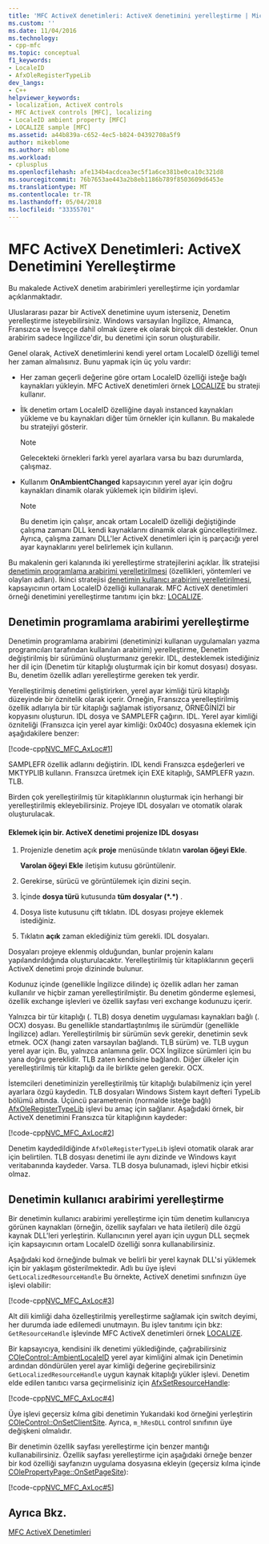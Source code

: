 ```yaml
---
title: 'MFC ActiveX denetimleri: ActiveX denetimini yerelleştirme | Microsoft Docs'
ms.custom: ''
ms.date: 11/04/2016
ms.technology:
- cpp-mfc
ms.topic: conceptual
f1_keywords:
- LocaleID
- AfxOleRegisterTypeLib
dev_langs:
- C++
helpviewer_keywords:
- localization, ActiveX controls
- MFC ActiveX controls [MFC], localizing
- LocaleID ambient property [MFC]
- LOCALIZE sample [MFC]
ms.assetid: a44b839a-c652-4ec5-b824-04392708a5f9
author: mikeblome
ms.author: mblome
ms.workload:
- cplusplus
ms.openlocfilehash: afe134b4acdcea3ec5f1a6ce381be0ca10c321d8
ms.sourcegitcommit: 76b7653ae443a2b8eb1186b789f8503609d6453e
ms.translationtype: MT
ms.contentlocale: tr-TR
ms.lasthandoff: 05/04/2018
ms.locfileid: "33355701"
---
```

# <a name="mfc-activex-controls-localizing-an-activex-control"></a>MFC ActiveX Denetimleri: ActiveX Denetimini Yerelleştirme
Bu makalede ActiveX denetim arabirimleri yerelleştirme için yordamlar açıklanmaktadır.  
  
 Uluslararası pazar bir ActiveX denetimine uyum isterseniz, Denetim yerelleştirme isteyebilirsiniz. Windows varsayılan İngilizce, Almanca, Fransızca ve İsveççe dahil olmak üzere ek olarak birçok dili destekler. Onun arabirim sadece İngilizce'dir, bu denetimi için sorun oluşturabilir.  
  
 Genel olarak, ActiveX denetimlerini kendi yerel ortam LocaleID özelliği temel her zaman almalısınız. Bunu yapmak için üç yolu vardır:  
  
-   Her zaman geçerli değerine göre ortam LocaleID özelliği isteğe bağlı kaynakları yükleyin. MFC ActiveX denetimleri örnek [LOCALIZE](../visual-cpp-samples.md) bu strateji kullanır.  
  
-   İlk denetim ortam LocaleID özelliğine dayalı instanced kaynakları yükleme ve bu kaynakları diğer tüm örnekler için kullanın. Bu makalede bu stratejiyi gösterir.  
  
    > [!NOTE]
    >  Gelecekteki örnekleri farklı yerel ayarlara varsa bu bazı durumlarda, çalışmaz.  
  
-   Kullanım **OnAmbientChanged** kapsayıcının yerel ayar için doğru kaynakları dinamik olarak yüklemek için bildirim işlevi.  
  
    > [!NOTE]
    >  Bu denetim için çalışır, ancak ortam LocaleID özelliği değiştiğinde çalışma zamanı DLL kendi kaynaklarını dinamik olarak güncelleştirilmez. Ayrıca, çalışma zamanı DLL'ler ActiveX denetimleri için iş parçacığı yerel ayar kaynaklarını yerel belirlemek için kullanın.  
  
 Bu makalenin geri kalanında iki yerelleştirme stratejilerini açıklar. İlk stratejisi [denetimin programlama arabirimi yerelletirilmesi](#_core_localizing_your_control.92.s_programmability_interface) (özellikleri, yöntemleri ve olayları adları). İkinci stratejisi [denetimin kullanıcı arabirimi yerelletirilmesi](#_core_localizing_the_control.92.s_user_interface), kapsayıcının ortam LocaleID özelliği kullanarak. MFC ActiveX denetimleri örneği denetimini yerelleştirme tanıtımı için bkz: [LOCALIZE](../visual-cpp-samples.md).  
  
##  <a name="_core_localizing_your_control.92.s_programmability_interface"></a> Denetimin programlama arabirimi yerelleştirme  
 Denetimin programlama arabirimi (denetiminizi kullanan uygulamaları yazma programcıları tarafından kullanılan arabirim) yerelleştirme, Denetim değiştirilmiş bir sürümünü oluşturmanız gerekir. IDL, desteklemek istediğiniz her dil için (Denetim tür kitaplığı oluşturmak için bir komut dosyası) dosyası. Bu, denetim özellik adları yerelleştirme gereken tek yerdir.  
  
 Yerelleştirilmiş denetimi geliştirirken, yerel ayar kimliği türü kitaplığı düzeyinde bir öznitelik olarak içerir. Örneğin, Fransızca yerelleştirilmiş özellik adlarıyla bir tür kitaplığı sağlamak istiyorsanız, ÖRNEĞİNİZİ bir kopyasını oluşturun. IDL dosya ve SAMPLEFR çağırın. IDL. Yerel ayar kimliği özniteliği (Fransızca için yerel ayar kimliği: 0x040c) dosyasına eklemek için aşağıdakilere benzer:  
  
 [!code-cpp[NVC_MFC_AxLoc#1](../mfc/codesnippet/cpp/mfc-activex-controls-localizing-an-activex-control_1.idl)]  
  
 SAMPLEFR özellik adlarını değiştirin. IDL kendi Fransızca eşdeğerleri ve MKTYPLIB kullanın. Fransızca üretmek için EXE kitaplığı, SAMPLEFR yazın. TLB.  
  
 Birden çok yerelleştirilmiş tür kitaplıklarının oluşturmak için herhangi bir yerelleştirilmiş ekleyebilirsiniz. Projeye IDL dosyaları ve otomatik olarak oluşturulacak.  
  
#### <a name="to-add-an-idl-file-to-your-activex-control-project"></a>Eklemek için bir. ActiveX denetimi projenize IDL dosyası  
  
1.  Projenizle denetim açık **proje** menüsünde tıklatın **varolan öğeyi Ekle**.  
  
     **Varolan öğeyi Ekle** iletişim kutusu görüntülenir.  
  
2.  Gerekirse, sürücü ve görüntülemek için dizini seçin.  
  
3.  İçinde **dosya türü** kutusunda **tüm dosyalar (\*.\*)** .  
  
4.  Dosya liste kutusunu çift tıklatın. IDL dosyası projeye eklemek istediğiniz.  
  
5.  Tıklatın **açık** zaman eklediğiniz tüm gerekli. IDL dosyaları.  
  
 Dosyaları projeye eklenmiş olduğundan, bunlar projenin kalanı yapılandırıldığında oluşturulacaktır. Yerelleştirilmiş tür kitaplıklarının geçerli ActiveX denetimi proje dizininde bulunur.  
  
 Kodunuz içinde (genellikle İngilizce dilinde) iç özellik adları her zaman kullanılır ve hiçbir zaman yerelleştirilmiştir. Bu denetim gönderme eşlemesi, özellik exchange işlevleri ve özellik sayfası veri exchange kodunuzu içerir.  
  
 Yalnızca bir tür kitaplığı (. TLB) dosya denetim uygulaması kaynakları bağlı (. OCX) dosyası. Bu genellikle standartlaştırılmış ile sürümdür (genellikle İngilizce) adları. Yerelleştirilmiş bir sürümün sevk gerekir, denetimin sevk etmek. OCX (hangi zaten varsayılan bağlandı. TLB sürüm) ve. TLB uygun yerel ayar için. Bu, yalnızca anlamına gelir. OCX İngilizce sürümleri için bu yana doğru gereklidir. TLB zaten kendisine bağlandı. Diğer ülkeler için yerelleştirilmiş tür kitaplığı da ile birlikte gelen gerekir. OCX.  
  
 İstemcileri denetiminizin yerelleştirilmiş tür kitaplığı bulabilmeniz için yerel ayarlara özgü kaydedin. TLB dosyaları Windows Sistem kayıt defteri TypeLib bölümü altında. Üçüncü parametrenin (normalde isteğe bağlı) [AfxOleRegisterTypeLib](../mfc/reference/registering-ole-controls.md#afxoleregistertypelib) işlevi bu amaç için sağlanır. Aşağıdaki örnek, bir ActiveX denetimini Fransızca tür kitaplığının kaydeder:  
  
 [!code-cpp[NVC_MFC_AxLoc#2](../mfc/codesnippet/cpp/mfc-activex-controls-localizing-an-activex-control_2.cpp)]  
  
 Denetim kaydedildiğinde `AfxOleRegisterTypeLib` işlevi otomatik olarak arar için belirtilen. TLB dosyası denetimi ile aynı dizinde ve Windows kayıt veritabanında kaydeder. Varsa. TLB dosya bulunamadı, işlevi hiçbir etkisi olmaz.  
  
##  <a name="_core_localizing_the_control.92.s_user_interface"></a> Denetimin kullanıcı arabirimi yerelleştirme  
 Bir denetimin kullanıcı arabirimi yerelleştirme için tüm denetim kullanıcıya görünen kaynakları (örneğin, özellik sayfaları ve hata iletileri) dile özgü kaynak DLL'leri yerleştirin. Kullanıcının yerel ayarı için uygun DLL seçmek için kapsayıcının ortam LocaleID özelliği sonra kullanabilirsiniz.  
  
 Aşağıdaki kod örneğinde bulmak ve belirli bir yerel kaynak DLL'si yüklemek için bir yaklaşım gösterilmektedir. Adlı bu üye işlevi `GetLocalizedResourceHandle` Bu örnekte, ActiveX denetimi sınıfınızın üye işlevi olabilir:  
  
 [!code-cpp[NVC_MFC_AxLoc#3](../mfc/codesnippet/cpp/mfc-activex-controls-localizing-an-activex-control_3.cpp)]  
  
 Alt dili kimliği daha özelleştirilmiş yerelleştirme sağlamak için switch deyimi, her durumda iade edilemedi unutmayın. Bu işlev tanıtımı için bkz: `GetResourceHandle` işlevinde MFC ActiveX denetimleri örnek [LOCALIZE](../visual-cpp-samples.md).  
  
 Bir kapsayıcıya, kendisini ilk denetimi yüklediğinde, çağırabilirsiniz [COleControl::AmbientLocaleID](../mfc/reference/colecontrol-class.md#ambientlocaleid) yerel ayar kimliğini almak için Denetimin ardından döndürülen yerel ayar kimliği değerine geçirebilirsiniz `GetLocalizedResourceHandle` uygun kaynak kitaplığı yükler işlevi. Denetim elde edilen tanıtıcı varsa geçirmelisiniz için [AfxSetResourceHandle](../mfc/reference/application-information-and-management.md#afxsetresourcehandle):  
  
 [!code-cpp[NVC_MFC_AxLoc#4](../mfc/codesnippet/cpp/mfc-activex-controls-localizing-an-activex-control_4.cpp)]  
  
 Üye işlevi geçersiz kılma gibi denetimin Yukarıdaki kod örneğini yerleştirin [COleControl::OnSetClientSite](../mfc/reference/colecontrol-class.md#onsetclientsite). Ayrıca, `m_hResDLL` control sınıfının üye değişkeni olmalıdır.  
  
 Bir denetimin özellik sayfası yerelleştirme için benzer mantığı kullanabilirsiniz. Özellik sayfası yerelleştirme için aşağıdaki örneğe benzer bir kod özelliği sayfanızın uygulama dosyasına ekleyin (geçersiz kılma içinde [COlePropertyPage::OnSetPageSite](../mfc/reference/colepropertypage-class.md#onsetpagesite)):  
  
 [!code-cpp[NVC_MFC_AxLoc#5](../mfc/codesnippet/cpp/mfc-activex-controls-localizing-an-activex-control_5.cpp)]  
  
## <a name="see-also"></a>Ayrıca Bkz.  
 [MFC ActiveX Denetimleri](../mfc/mfc-activex-controls.md)

